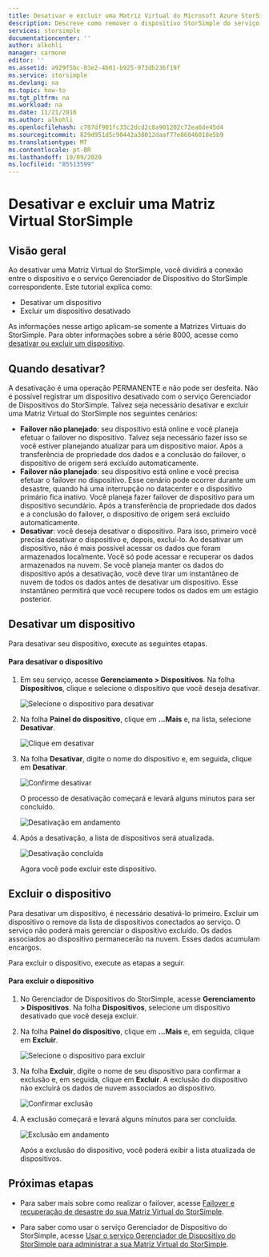 ```yaml
---
title: Desativar e excluir uma Matriz Virtual do Microsoft Azure StorSimple | Microsoft Docs
description: Descreve como remover o dispositivo StorSimple do serviço primeiro desativando-o e então excluindo-o.
services: storsimple
documentationcenter: ''
author: alkohli
manager: carmonm
editor: ''
ms.assetid: a929f5bc-03e2-4b01-b925-973db236f19f
ms.service: storsimple
ms.devlang: na
ms.topic: how-to
ms.tgt_pltfrm: na
ms.workload: na
ms.date: 11/21/2016
ms.author: alkohli
ms.openlocfilehash: c787df901fc33c2dcd2c8a901202c72ea6de45d4
ms.sourcegitcommit: 829d951d5c90442a38012daaf77e86046018e5b9
ms.translationtype: MT
ms.contentlocale: pt-BR
ms.lasthandoff: 10/09/2020
ms.locfileid: "85513599"
---
```

# <a name="deactivate-and-delete-a-storsimple-virtual-array"></a>Desativar e excluir uma Matriz Virtual StorSimple

## <a name="overview"></a>Visão geral

Ao desativar uma Matriz Virtual do StorSimple, você dividirá a conexão entre o dispositivo e o serviço Gerenciador de Dispositivo do StorSimple correspondente. Este tutorial explica como:

* Desativar um dispositivo 
* Excluir um dispositivo desativado

As informações nesse artigo aplicam-se somente a Matrizes Virtuais do StorSimple. Para obter informações sobre a série 8000, acesse como [desativar ou excluir um dispositivo](storsimple-deactivate-and-delete-device.md).

## <a name="when-to-deactivate"></a>Quando desativar?

A desativação é uma operação PERMANENTE e não pode ser desfeita. Não é possível registrar um dispositivo desativado com o serviço Gerenciador de Dispositivos do StorSimple. Talvez seja necessário desativar e excluir uma Matriz Virtual do StorSimple nos seguintes cenários:

* **Failover não planejado**: seu dispositivo está online e você planeja efetuar o failover no dispositivo. Talvez seja necessário fazer isso se você estiver planejando atualizar para um dispositivo maior. Após a transferência de propriedade dos dados e a conclusão do failover, o dispositivo de origem será excluído automaticamente.
* **Failover não planejado**: seu dispositivo está online e você precisa efetuar o failover no dispositivo. Esse cenário pode ocorrer durante um desastre, quando há uma interrupção no datacenter e o dispositivo primário fica inativo. Você planeja fazer failover de dispositivo para um dispositivo secundário. Após a transferência de propriedade dos dados e a conclusão do failover, o dispositivo de origem será excluído automaticamente.
* **Desativar**: você deseja desativar o dispositivo. Para isso, primeiro você precisa desativar o dispositivo e, depois, excluí-lo. Ao desativar um dispositivo, não é mais possível acessar os dados que foram armazenados localmente. Você só pode acessar e recuperar os dados armazenados na nuvem. Se você planeja manter os dados do dispositivo após a desativação, você deve tirar um instantâneo de nuvem de todos os dados antes de desativar um dispositivo. Esse instantâneo permitirá que você recupere todos os dados em um estágio posterior.

## <a name="deactivate-a-device"></a>Desativar um dispositivo

Para desativar seu dispositivo, execute as seguintes etapas.

#### <a name="to-deactivate-the-device"></a>Para desativar o dispositivo

1. Em seu serviço, acesse **Gerenciamento > Dispositivos**. Na folha **Dispositivos**, clique e selecione o dispositivo que você deseja desativar.
   
    ![Selecione o dispositivo para desativar](./media/storsimple-virtual-array-deactivate-and-delete-device/deactivate-delete7.png)
2. Na folha **Painel do dispositivo**, clique em **...Mais** e, na lista, selecione **Desativar**.
   
    ![Clique em desativar](./media/storsimple-virtual-array-deactivate-and-delete-device/deactivate-delete8.png)
3. Na folha **Desativar**, digite o nome do dispositivo e, em seguida, clique em **Desativar**. 
   
    ![Confirme desativar](./media/storsimple-virtual-array-deactivate-and-delete-device/deactivate-delete1.png)
   
    O processo de desativação começará e levará alguns minutos para ser concluído.
   
    ![Desativação em andamento](./media/storsimple-virtual-array-deactivate-and-delete-device/deactivate-delete2.png)
4. Após a desativação, a lista de dispositivos será atualizada.
   
    ![Desativação concluída](./media/storsimple-virtual-array-deactivate-and-delete-device/deactivate-delete3.png)
   
    Agora você pode excluir este dispositivo.

## <a name="delete-the-device"></a>Excluir o dispositivo

Para desativar um dispositivo, é necessário desativá-lo primeiro. Excluir um dispositivo o remove da lista de dispositivos conectados ao serviço. O serviço não poderá mais gerenciar o dispositivo excluído. Os dados associados ao dispositivo permanecerão na nuvem. Esses dados acumulam encargos.

Para excluir o dispositivo, execute as etapas a seguir.

#### <a name="to-delete-the-device"></a>Para excluir o dispositivo

1. No Gerenciador de Dispositivos do StorSimple, acesse **Gerenciamento > Dispositivos**. Na folha **Dispositivos**, selecione um dispositivo desativado que você deseja excluir.
2. Na folha **Painel do dispositivo**, clique em **...Mais** e, em seguida, clique em **Excluir**.
   
   ![Selecione o dispositivo para excluir](./media/storsimple-virtual-array-deactivate-and-delete-device/deactivate-delete4.png)
3. Na folha **Excluir**, digite o nome de seu dispositivo para confirmar a exclusão e, em seguida, clique em **Excluir**. A exclusão do dispositivo não excluirá os dados de nuvem associados ao dispositivo. 
   
   ![Confirmar exclusão](./media/storsimple-virtual-array-deactivate-and-delete-device/deactivate-delete5.png) 
4. A exclusão começará e levará alguns minutos para ser concluída.
   
   ![Exclusão em andamento](./media/storsimple-virtual-array-deactivate-and-delete-device/deactivate-delete6.png)
   
    Após a exclusão do dispositivo, você poderá exibir a lista atualizada de dispositivos.

## <a name="next-steps"></a>Próximas etapas

* Para saber mais sobre como realizar o failover, acesse [Failover e recuperação de desastre do sua Matriz Virtual do StorSimple](storsimple-virtual-array-failover-dr.md).

* Para saber como usar o serviço Gerenciador de Dispositivo do StorSimple, acesse [Usar o serviço Gerenciador de Dispositivo do StorSimple para administrar a sua Matriz Virtual do StorSimple](storsimple-virtual-array-manager-service-administration.md). 

